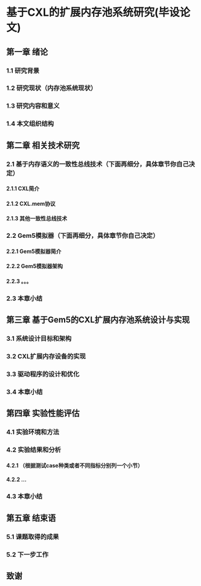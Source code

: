    
# 基于CXL的扩展内存池系统研究(毕设论文)

## 第一章 绪论

### 1.1 研究背景

### 1.2 研究现状（内存池系统现状）

### 1.3 研究内容和意义

### 1.4 本文组织结构

## 第二章 相关技术研究

### 2.1 基于内存语义的一致性总线技术（下面再细分，具体章节你自己决定）
#### 2.1.1 CXL简介
#### 2.1.2 CXL.mem协议
#### 2.1.3 其他一致性总线技术

### 2.2 Gem5模拟器（下面再细分，具体章节你自己决定）
#### 2.2.1 Gem5模拟器简介
#### 2.2.2 Gem5模拟器架构
#### 2.2.3 。。。

### 2.3 本章小结

## 第三章 基于Gem5的CXL扩展内存池系统设计与实现

### 3.1 系统设计目标和架构

### 3.2 CXL扩展内存设备的实现

### 3.3 驱动程序的设计和优化

### 3.4 本章小结

## 第四章 实验性能评估

### 4.1 实验环境和方法

### 4.2 实验结果和分析
#### 4.2.1 （根据测试case种类或者不同指标分别列一个小节）
#### 4.2.2  ...

### 4.3 本章小结

## 第五章 结束语

### 5.1 课题取得的成果

### 5.2 下一步工作

## 致谢